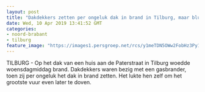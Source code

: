 ```yaml
---
layout: post
title: "Dakdekkers zetten per ongeluk dak in brand in Tilburg, maar blussen het zelf weer"
date: Wed, 10 Apr 2019 13:41:52 GMT
categories: 
- noord-brabant 
- tilburg 
feature_image: "https://images1.persgroep.net/rcs/y1meTDN5OWw2FobHz3Py11NOXjI/diocontent/145241210/_fitwidth/400/?appId=21791a8992982cd8da851550a453bd7f&quality=0.7"
---
```


TILBURG - Op het dak van een huis aan de Paterstraat in Tilburg woedde woensdagmiddag brand. Dakdekkers waren bezig met een gasbrander, toen zij per ongeluk het dak in brand zetten. Het lukte hen zelf om het grootste vuur even later te doven.
